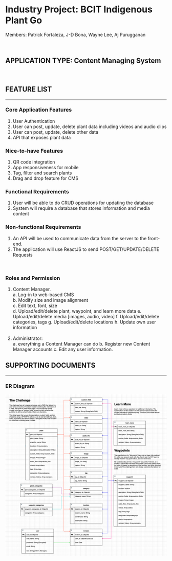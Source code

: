 # Industry Project: BCIT Indigenous Plant Go

Members: Patrick Fortaleza, J-D Bona, Wayne Lee, Aj Purugganan

<br>

## APPLICATION TYPE: Content Managing System

<br>

## FEATURE LIST

---

### Core Application Features

1. User Authentication
2. User can post, update, delete plant data including videos and audio clips
3. User can post, update, delete other data
4. API that exposes plant data

### Nice-to-have Features

1. QR code integration
2. App responsiveness for mobile
3. Tag, filter and search plants
4. Drag and drop feature for CMS

### Functional Requirements

1. User will be able to do CRUD operations for updating the database
2. System will require a database that stores information and media content

### Non-functional Requirements

1. An API will be used to communicate data from the server to the front-end.
2. The application will use ReactJS to send POST/GET/UPDATE/DELETE Requests

<br>

### Roles and Permission

1. Content Manager.<br>
   a. Log-in to web-based CMS <br>
   b. Modify size and image alignment <br>
   c. Edit text, font, size <br>
   d. Upload/edit/delete plant, waypoint, and learn more data
   e. Upload/edit/delete media [images, audio, video]
   f. Upload/edit/delete categories, tags
   g. Upload/edit/delete locations
   h. Update own user information <br>
   <br>
2. Administrator:<br>
   a. everything a Content Manager can do
   b. Register new Content Manager accounts
   c. Edit any user information.

## SUPPORTING DOCUMENTS

---

### ER Diagram

![image](/planning/database/ERD/ERDv2.png)
